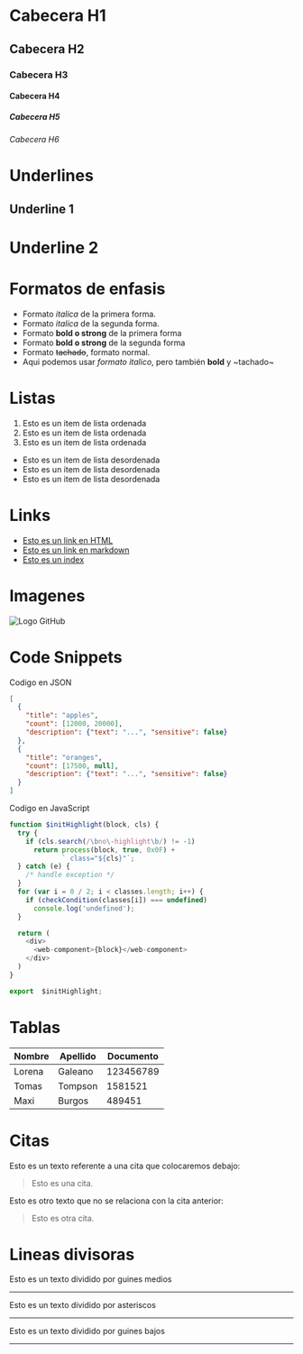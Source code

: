 # Cabecera H1
## Cabecera H2
### Cabecera H3
#### Cabecera H4
##### Cabecera H5
###### Cabecera H6

# Underlines
Underline 1
------------

Underline 2
==========

# Formatos de enfasis
- Formato *italica* de la primera forma.
- Formato _italica_ de la segunda forma.
- Formato **bold o strong** de la primera forma
- Formato __bold o strong__ de la segunda forma
- Formato ~~tachado~~, formato normal.
- Aqui podemos usar *formato italico*, pero también **bold** y ~tachado~

# Listas
1. Esto es un item de lista ordenada
2. Esto es un item de lista ordenada
3. Esto es un item de lista ordenada
- Esto es un item de lista desordenada
- Esto es un item de lista desordenada
- Esto es un item de lista desordenada

# Links
- <a href="http://www.google.com">Esto es un link en HTML </a>
- [Esto es un link en markdown](http://www.google.com)
- [Esto es un index](index.html)

# Imagenes
![Logo GitHub](https://1000logos.net/wp-content/uploads/2018/11/GitHub-logo.png)

# Code Snippets
Codigo en JSON
```JSON
[
  {
    "title": "apples",
    "count": [12000, 20000],
    "description": {"text": "...", "sensitive": false}
  },
  {
    "title": "oranges",
    "count": [17500, null],
    "description": {"text": "...", "sensitive": false}
  }
]
```
Codigo en JavaScript
```Javascript
function $initHighlight(block, cls) {
  try {
    if (cls.search(/\bno\-highlight\b/) != -1)
      return process(block, true, 0x0F) +
             ` class="${cls}"`;
  } catch (e) {
    /* handle exception */
  }
  for (var i = 0 / 2; i < classes.length; i++) {
    if (checkCondition(classes[i]) === undefined)
      console.log('undefined');
  }

  return (
    <div>
      <web-component>{block}</web-component>
    </div>
  )
}

export  $initHighlight;
```

# Tablas
| Nombre | Apellido | Documento |
|--|--|--|
| Lorena | Galeano | 123456789 |
| Tomas | Tompson | 1581521 |
| Maxi | Burgos | 489451 |

# Citas
Esto es un texto referente a una cita que colocaremos debajo:
> Esto es una cita.

Esto es otro texto que no se relaciona con la cita anterior:
> Esto es otra cita.

# Lineas divisoras
Esto es un texto dividido por guines medios

---
Esto es un texto dividido por asteriscos
***

Esto es un texto dividido por guines bajos
___

